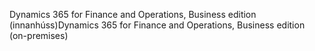 <span data-ttu-id="0d9d3-101">Dynamics 365 for Finance and Operations, Business edition (innanhúss)</span><span class="sxs-lookup"><span data-stu-id="0d9d3-101">Dynamics 365 for Finance and Operations, Business edition (on-premises)</span></span>
